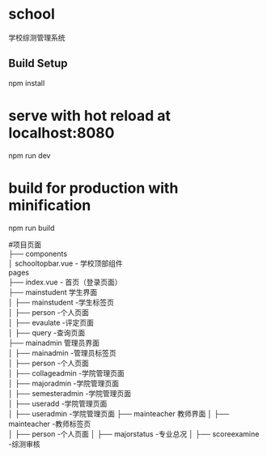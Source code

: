 # school
学校综测管理系统

## Build Setup

npm install

# serve with hot reload at localhost:8080
npm run dev

# build for production with minification
npm run build

#项目页面  
├── components  
│     schooltopbar.vue - 学校顶部组件  
pages   
├── index.vue - 首页（登录页面）  
├── mainstudent 学生界面  
│             ├── mainstudent                -学生标签页  
│             ├── person                     -个人页面  
│             ├── evaulate                   -评定页面  
│             ├── query                      -查询页面   
├── mainadmin 管理员界面  
│             ├── mainadmin                  -管理员标签页  
│             ├── person                     -个人页面         
│             ├── collageadmin               -学院管理页面   
│             ├── majoradmin                 -学院管理页面      
│             ├── semesteradmin              -学院管理页面      
│             ├── useradd                    -学院管理页面      
│             ├── useradmin                  -学院管理页面
├── mainteacher 教师界面
│             ├── mainteacher                 -教师标签页  
│             ├── person                      -个人页面 
│             ├── majorstatus                  -专业总况
│             ├── scoreexamine                -综测审核                 